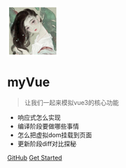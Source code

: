 
![logo](_media/logo.png)

# myVue 

> 让我们一起来模拟vue3的核心功能

- 响应式怎么实现
- 编译阶段要做哪些事情
- 怎么把虚拟dom挂载到页面
- 更新阶段diff对比探秘

[GitHub](https://github.com/tangtang4321/MyVue)
[Get Started](modules/vue响应式.md)

